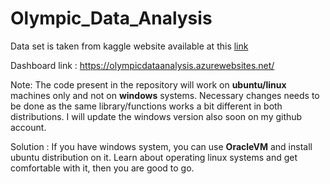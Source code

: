 # Olympic_Data_Analysis 

Data set is taken from kaggle website available at this 
[link](https://www.kaggle.com/heesoo37/120-years-of-olympic-history-athletes-and-results)

Dashboard link : https://olympicdataanalysis.azurewebsites.net/

Note: The code present in the repository will work on **ubuntu/linux** machines only and not on **windows** systems. Necessary changes needs to be done as the same library/functions works a bit different in both distributions. I will update the windows version also soon on my github account. 

Solution : If you have windows system, you can use **OracleVM** and install ubuntu distribution on it. Learn about operating linux systems and get comfortable with it, then you are good to go. 



